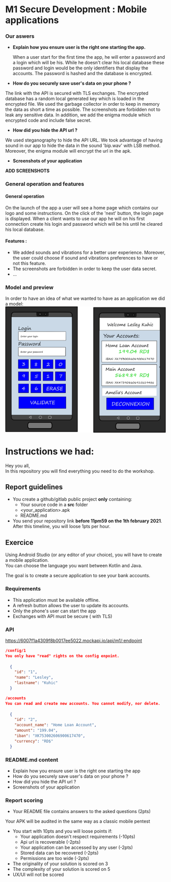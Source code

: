 # M1 Secure Development : Mobile applications

### Our aswers

- <b>Explain how you ensure user is the right one starting the app.</b>

  When a user start for the first time the app, he will enter a password and a login which will be his. While he doesn't clear his local database these password and login would be the only identifiers that display the accounts.
  The password is hashed and the database is encrypted.
  
- <b>How do you securely save user's data on your phone ?</b>

The link with the API is secured with TLS exchanges.
The encrypted database has a random local generated key which is loaded in the encrypted file. We used the garbage collector in order to keep in memory the data 
as short a time as possible.
The screenshots are forbidden not to leak any sensitive data.
In addition, we add the enigma module which encrypted code and include false secret.

- <b> How did you hide the API url ?</b>

We used steganography to hide the API URL. We took advantage of having sound in our app to hide the data in the sound 'bip.wav' with LSB method.
Moreover, the enigma module will encrypt the url in the apk.
  
- <b>Screenshots of your application </b>

 <b>ADD SCREENSHOTS</b>



### General operation and features

#### General operation
On the launch of the app a user will see a home page which contains our logo and some instructions. On the click of the 'next' button, the login page is displayed.
When a client wants to use our app he will on his first connection create his login and password which will be his until he cleared his local database.

#### Features :

- We added sounds and vibrations for a better user experience. Moreover, the user could choose if sound and vibrations preferences to have or not this feature.
- The screenshots are forbidden in order to keep the user data secret.
- ...

### Model and preview
In order to have an idea of what we wanted to have as an application we did a model:
![Model](model.png)







# Instructions we had:

Hey you all,  
In this repository you will find everything you need to do the workshop.

## Report guidelines

- You create a github/gitlab public project **only** containing:
  - Your source code in a **src** folder
  - <your_application>.apk
  - README.md
- You send your repository link **before 11pm59 on the 1th february 2021**. After this timeline, you will loose 1pts per hour.

## Exercice

Using Android Studio (or any editor of your choice), you will have to create a mobile application.  
You can choose the language you want between Kotlin and Java.  

The goal is to create a secure application to see your bank accounts.   

### Requirements
- This application must be available offline.
- A refresh button allows the user to update its accounts.
- Only the phone's user can start the app
- Exchanges with API must be secure ( with TLS)


### API
https://6007f1a4309f8b0017ee5022.mockapi.io/api/m1/:endpoint


```json
/config/1
You only have "read" rights on the config enpoint. 

  {
    "id": "1",
    "name": "Lesley",
    "lastname": "Kuhic"
  }
```


```json
/accounts
You can read and create new accounts. You cannot modify, nor delete.

  {
    "id": "2",
    "account_name": "Home Loan Account",
    "amount": "199.04",
    "iban": "XK753002606900617470",
    "currency": "RD$"
  }
```


### README.md content

- Explain how you ensure user is the right one starting the app
- How do you securely save user's data on your phone ?
- How did you hide the API url ?
- Screenshots of your application 

### Report scoring

- Your README file contains answers to the asked questions (2pts)

Your APK will be audited in the same way as a classic mobile pentest 
- You start with 10pts and you will loose points if:
    - Your application doesn't respect requirements (-10pts)
    - Api url is recoverable (-2pts)
    - Your application can be accessed by any user (-2pts)
    - Stored data can be recovered (-2pts)
    - Permissions are too wide (-2pts)
- The originality of your solution is scored on 3
- The complexity of your solution is scored on 5
- UX/UI will not be scored



